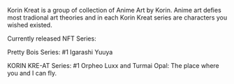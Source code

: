 Korin Kreat is a group of collection of Anime Art by Korin. Anime art defies most tradional art theories and in each Korin Kreat series are characters you wished existed. 

Currently released NFT Series:

Pretty Bois Series: #1 Igarashi Yuuya

KORIN KRE-AT Series: #1 Orpheo Luxx and Turmai Opal: The place where you and I can fly.
